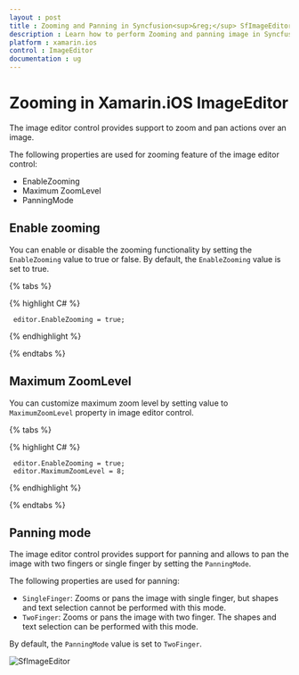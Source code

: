 ```yaml
---
layout : post
title : Zooming and Panning in Syncfusion<sup>&reg;</sup> SfImageEditor control in Xamarin.iOS
description : Learn how to perform Zooming and panning image in Syncfusion<sup>&reg;</sup> Essential Studio® Xamarin.iOS ImageEditor Control, its elements, and more.
platform : xamarin.ios
control : ImageEditor
documentation : ug
---
```


# Zooming in Xamarin.iOS ImageEditor

The image editor control provides support to zoom and pan actions over an image.

The following properties are used for zooming feature of the image editor control:

* EnableZooming
* Maximum ZoomLevel
* PanningMode

## Enable zooming

You can enable or disable the zooming functionality by setting the `EnableZooming` value to true or false. By default, the `EnableZooming` value is set to true.

{% tabs %}

{% highlight C# %}

     editor.EnableZooming = true;

{% endhighlight %}

{% endtabs %}

## Maximum ZoomLevel

You can customize maximum zoom level  by setting value to `MaximumZoomLevel` property in image editor control.

{% tabs %}

{% highlight C# %}

     editor.EnableZooming = true;
     editor.MaximumZoomLevel = 8;

{% endhighlight %}

{% endtabs %}

## Panning mode

The image editor control provides support for panning and allows to pan the image with two fingers or single finger by setting the `PanningMode`.

The following properties are used for panning:

* `SingleFinger`: Zooms or pans the image with single finger, but shapes and text selection cannot be performed with this mode.
* `TwoFinger`: Zooms or pans the image with two finger. The shapes and text selection can be performed with this mode.

By default, the `PanningMode` value is set to `TwoFinger`.

![SfImageEditor](ImageEditor_images/zoom.gif)